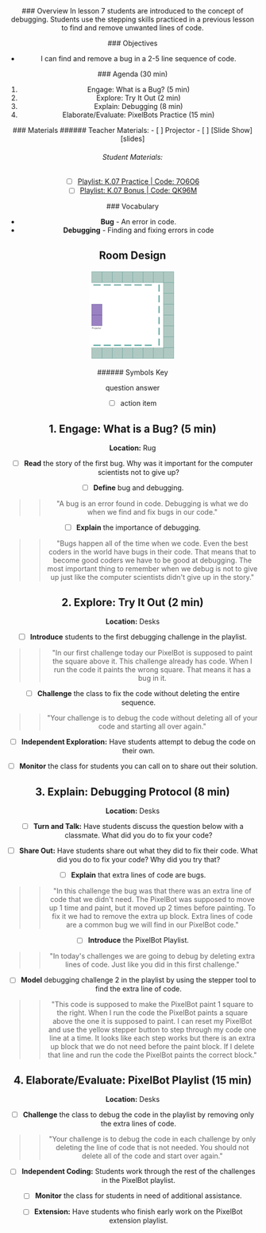 <header class='header' title='Find the Bug' subtitle='Lesson 09'/>

<notable>
<iconp src='/icons/activity.png'>### Overview</iconp>
In lesson 7 students are introduced to the concept of debugging. Students use the stepping skills practiced in a previous lesson to find and remove unwanted lines of code.

<iconp src='/icons/objectives.png'>### Objectives</iconp>

- I can find and remove a bug in a 2-5 line sequence of code.

<iconp src='/icons/agenda.png'>### Agenda (30 min)</iconp>

1. Engage: What is a Bug? (5 min)
1. Explore: Try It Out (2 min)
1. Explain: Debugging (8 min)
1. Elaborate/Evaluate: PixelBots Practice (15 min)

<note>
<iconp src='/icons/materials.png'>### Materials</iconp>
###### Teacher Materials:
- [ ] Projector
- [ ] [Slide Show][slides]

###### Student Materials:
- [ ] [Playlist: K.07 Practice | Code: 7O6O6][practice]
- [ ] [Playlist: K.07 Bonus | Code: QK96M][extension]

<iconp src='/icons/vocab.png'>### Vocabulary</iconp>
- **Bug** - An error in code.
- **Debugging** - Finding and fixing errors in code

</note>

<pagebreak/>

## Room Design

![room](/images/layout-online.png)

<note borderLeft='2px solid green' mt='2em'>
###### Symbols Key

<iconp ml='1.65em' type='question'>question</iconp>
<iconp ml='1.65em' type='answer'>answer</iconp>
- [ ] action item
</note>

<pagebreak/>

## 1. Engage: What is a Bug? (5 min)
**Location:** Rug
- [ ] **Read** the story of the first bug.
<iconp type='question'>Why was it important for the computer scientists not to give up?</iconp>

- [ ] **Define** bug and debugging.
>> "A bug is an error found in code. Debugging is what we do when we find and fix bugs in our code."

- [ ] **Explain** the importance of debugging.
>> "Bugs happen all of the time when we code. Even the best coders in the world have bugs in their code. That means that to become good coders we have to be good at debugging. The most important thing to remember when we debug is not to give up just like the computer scientists didn't give up in the story."

## 2. Explore: Try It Out (2 min)
**Location:** Desks
- [ ] **Introduce** students to the first debugging challenge in the playlist.
>>"In our first challenge today our PixelBot is supposed to paint the square above it. This challenge already has code. When I run the code it paints the wrong square. That means it has a bug in it.

- [ ] **Challenge** the class to fix the code without deleting the entire sequence.
>>"Your challenge is to debug the code without deleting all of your code and starting all over again."

- [ ] **Independent Exploration:** Have students attempt to debug the code on their own.

- [ ] **Monitor** the class for students you can call on to share out their solution.

## 3. Explain: Debugging Protocol (8 min)
**Location:** Desks

- [ ] **Turn and Talk:** Have students discuss the question below with a classmate.
<iconp type='question'>What did you do to fix your code?</iconp>

- [ ] **Share Out:** Have students share out what they did to fix their code.
<iconp type='question'>What did you do to fix your code?</iconp>
<iconp type='question'>Why did you try that?</iconp>

- [ ] **Explain** that extra lines of code are bugs.
>>"In this challenge the bug was that there was an extra line of code that we didn't need. The PixelBot was supposed to move up 1 time and paint, but it moved up 2 times before painting. To fix it we had to remove the extra up block. Extra lines of code are a common bug we will find in our PixelBot code."

- [ ] **Introduce** the PixelBot Playlist.
>>"In today's challenges we are going to debug by deleting extra lines of code. Just like you did in this first challenge."

- [ ] **Model** debugging challenge 2 in the playlist by using the stepper tool to find the extra line of code.
>>"This code is supposed to make the PixelBot paint 1 square to the right. When I run the code the PixelBot paints a square above the one it is supposed to paint. I can reset my PixelBot and use the yellow stepper button to step through my code one line at a time. It looks like each step works but there is an extra up block that we do not need before the paint block. If I delete that line and run the code the PixelBot paints the correct block."

## 4. Elaborate/Evaluate: PixelBot Playlist (15 min)
**Location:** Desks
- [ ] **Challenge** the class to debug the code in the playlist by removing only the extra lines of code.
>>"Your challenge is to debug the code in each challenge by only deleting the line of code that is not needed. You should not delete all of the code and start over again."

- [ ] **Independent Coding:** Students work through the rest of the challenges in the PixelBot playlist.

- [ ] **Monitor** the class for students in need of additional assistance.

- [ ] **Extension:** Have students who finish early work on the PixelBot extension playlist.

</notable>

[slides]: https://drive.google.com/open?id=1FCEnq0twinc7a30fRQPYCOOzMa9k9AXN_uJkPSGSuq0
[practice]:http://www.pixelbots.io/7O6O6
[extension]:  http://www.pixelbots.io/QK96M
